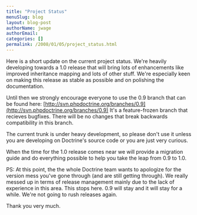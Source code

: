 ```yaml
---
title: "Project Status"
menuSlug: blog
layout: blog-post
authorName: jwage
authorEmail:
categories: []
permalink: /2008/01/05/project_status.html
---
```

Here is a short update on the current project status. We're heavily
developing towards a 1.0 release that will bring lots of enhancements
like improved inheritance mapping and lots of other stuff. We're
especially keen on making this release as stable as possible and on
polishing the documentation.

Until then we strongly encourage everyone to use the 0.9 branch that can
be found here:
[http://svn.phpdoctrine.org/branches/0.9](http://svn.phpdoctrine.org/branches/0.9)
It's a feature-frozen branch that recieves bugfixes. There will be no
changes that break backwards compatibility in this branch.

The current trunk is under heavy development, so please don't use it
unless you are developing on Doctrine's source code or you are just very
curious.

When the time for the 1.0 release comes near we will provide a migration
guide and do everything possible to help you take the leap from 0.9 to
1.0.

PS: At this point, the the whole Doctrine team wants to apologize for
the version mess you've gone through (and are still getting through). We
really messed up in terms of release management mainly due to the lack
of experience in this area. This stops here. 0.9 will stay and it will
stay for a while. We're not going to rush releases again.

Thank you very much.
